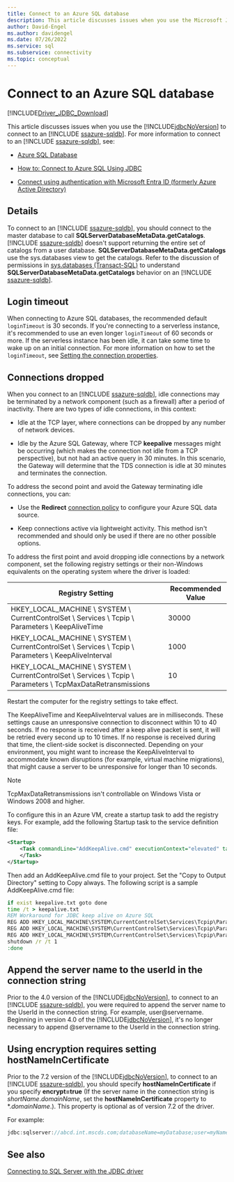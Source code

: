 ```yaml
---
title: Connect to an Azure SQL database
description: This article discusses issues when you use the Microsoft JDBC Driver for SQL Server to connect to an Azure SQL Database.
author: David-Engel
ms.author: davidengel
ms.date: 07/26/2022
ms.service: sql
ms.subservice: connectivity
ms.topic: conceptual
---
```

# Connect to an Azure SQL database

[!INCLUDE[Driver_JDBC_Download](../../includes/driver_jdbc_download.md)]

This article discusses issues when you use the [!INCLUDE[jdbcNoVersion](../../includes/jdbcnoversion_md.md)] to connect to an [!INCLUDE [ssazure-sqldb](../../includes/ssazure-sqldb.md)]. For more information to connect to an [!INCLUDE [ssazure-sqldb](../../includes/ssazure-sqldb.md)], see:  
  
- [Azure SQL Database](/azure/sql-database/sql-database-technical-overview)  
  
- [How to: Connect to Azure SQL Using JDBC](/azure/sql-database/sql-database-connect-query-java)  

- [Connect using authentication with Microsoft Entra ID (formerly Azure Active Directory)](connecting-using-azure-active-directory-authentication.md)  

  
## Details

To connect to an [!INCLUDE [ssazure-sqldb](../../includes/ssazure-sqldb.md)], you should connect to the master database to call **SQLServerDatabaseMetaData.getCatalogs**.  
[!INCLUDE [ssazure-sqldb](../../includes/ssazure-sqldb.md)] doesn't support returning the entire set of catalogs from a user database. **SQLServerDatabaseMetaData.getCatalogs** use the sys.databases view to get the catalogs. Refer to the discussion of permissions in [sys.databases (Transact-SQL)](../../relational-databases/system-catalog-views/sys-databases-transact-sql.md) to understand **SQLServerDatabaseMetaData.getCatalogs** behavior on an [!INCLUDE [ssazure-sqldb](../../includes/ssazure-sqldb.md)].  
  
## Login timeout

When connecting to Azure SQL databases, the recommended default `loginTimeout` is 30 seconds. If you're connecting to a serverless instance, it's recommended to use an even longer `loginTimeout` of 60 seconds or more. If the serverless instance has been idle, it can take some time to wake up on an initial connection. For more information on how to set the `loginTimeout`, see [Setting the connection properties](setting-the-connection-properties.md).

## Connections dropped

When you connect to an [!INCLUDE [ssazure-sqldb](../../includes/ssazure-sqldb.md)], idle connections may be terminated by a network component (such as a firewall) after a period of inactivity. There are two types of idle connections, in this context:  

- Idle at the TCP layer, where connections can be dropped by any number of network devices.  

- Idle by the Azure SQL Gateway, where TCP **keepalive** messages might be occurring (which makes the connection not idle from a TCP perspective), but not had an active query in 30 minutes. In this scenario, the Gateway will determine that the TDS connection is idle at 30 minutes and terminates the connection.  
  
To address the second point and avoid the Gateway terminating idle connections, you can:

- Use the **Redirect** [connection policy](/azure/azure-sql/database/connectivity-architecture#connection-policy) to configure your Azure SQL data source.

- Keep connections active via lightweight activity. This method isn't recommended and should only be used if there are no other possible options.

To address the first point and avoid dropping idle connections by a network component, set the following registry settings or their non-Windows equivalents on the operating system where the driver is loaded:  
  
|Registry Setting|Recommended Value|  
|----------------------|-----------------------|  
|HKEY_LOCAL_MACHINE \ SYSTEM \ CurrentControlSet \ Services \ Tcpip \ Parameters \ KeepAliveTime|30000|  
|HKEY_LOCAL_MACHINE \ SYSTEM \ CurrentControlSet \ Services \ Tcpip \ Parameters \ KeepAliveInterval|1000|  
|HKEY_LOCAL_MACHINE \ SYSTEM \ CurrentControlSet \ Services \ Tcpip \ Parameters \ TcpMaxDataRetransmissions|10|  
  
Restart the computer for the registry settings to take effect.  

The KeepAliveTime and KeepAliveInterval values are in milliseconds. These settings cause an unresponsive connection to disconnect within 10 to 40 seconds. If no response is received after a keep alive packet is sent, it will be retried every second up to 10 times. If no response is received during that time, the client-side socket is disconnected. Depending on your environment, you might want to increase the KeepAliveInterval to accommodate known disruptions (for example, virtual machine migrations), that might cause a server to be unresponsive for longer than 10 seconds.

> [!NOTE]
> TcpMaxDataRetransmissions isn't controllable on Windows Vista or Windows 2008 and higher.

To configure this in an Azure VM, create a startup task to add the registry keys.  For example, add the following Startup task to the service definition file:  

```xml
<Startup>  
    <Task commandLine="AddKeepAlive.cmd" executionContext="elevated" taskType="simple">  
    </Task>  
</Startup>  
```

Then add an AddKeepAlive.cmd file to your project. Set the "Copy to Output Directory" setting to Copy always. The following script is a sample AddKeepAlive.cmd file:  

```bat
if exist keepalive.txt goto done  
time /t > keepalive.txt  
REM Workaround for JDBC keep alive on Azure SQL  
REG ADD HKEY_LOCAL_MACHINE\SYSTEM\CurrentControlSet\Services\Tcpip\Parameters /v KeepAliveTime /t REG_DWORD /d 30000 >> keepalive.txt  
REG ADD HKEY_LOCAL_MACHINE\SYSTEM\CurrentControlSet\Services\Tcpip\Parameters /v KeepAliveInterval /t REG_DWORD /d 1000 >> keepalive.txt  
REG ADD HKEY_LOCAL_MACHINE\SYSTEM\CurrentControlSet\Services\Tcpip\Parameters /v TcpMaxDataRetransmissions /t REG_DWORD /d 10 >> keepalive.txt  
shutdown /r /t 1  
:done  
```

## Append the server name to the userId in the connection string  

Prior to the 4.0 version of the [!INCLUDE[jdbcNoVersion](../../includes/jdbcnoversion_md.md)], to connect to an [!INCLUDE [ssazure-sqldb](../../includes/ssazure-sqldb.md)], you were required to append the server name to the UserId in the connection string. For example, user@servername. Beginning in version 4.0 of the [!INCLUDE[jdbcNoVersion](../../includes/jdbcnoversion_md.md)], it's no longer necessary to append @servername to the UserId in the connection string.  

## Using encryption requires setting hostNameInCertificate

Prior to the 7.2 version of the [!INCLUDE[jdbcNoVersion](../../includes/jdbcnoversion_md.md)], to connect to an [!INCLUDE [ssazure-sqldb](../../includes/ssazure-sqldb.md)], you should specify **hostNameInCertificate** if you specify **encrypt=true** (If the server name in the connection string is *shortName*.*domainName*, set the **hostNameInCertificate** property to \*.*domainName*.). This property is optional as of version 7.2 of the driver.

For example:

```java
jdbc:sqlserver://abcd.int.mscds.com;databaseName=myDatabase;user=myName;password=<password>;encrypt=true;hostNameInCertificate=*.int.mscds.com;
```

## See also

[Connecting to SQL Server with the JDBC driver](connecting-to-sql-server-with-the-jdbc-driver.md)
